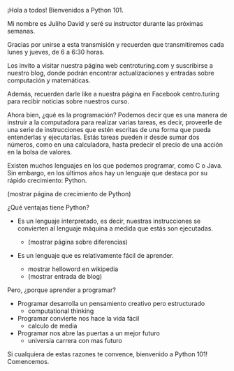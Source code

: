 ¡Hola a todos! Bienvenidos a Python 101. 

Mi nombre es Juliho David y seré su instructor durante las próximas semanas.

Gracias por unirse a esta transmisión y recuerden que transmitiremos cada lunes y jueves, de 6 a 6:30 horas.

Los invito a visitar nuestra página web centroturing.com y suscribirse a nuestro blog, donde podrán encontrar actualizaciones y entradas sobre computación y matemáticas. 

Además, recuerden darle like a nuestra página en Facebook centro.turing para recibir noticias sobre nuestros curso. 

Ahora bien, ¿qué es la programación? Podemos decir que es una manera de instruir a la computadora para realizar varias tareas, es decir, proveerle de una serie de instrucciones que estén escritas de una forma que pueda entenderlas y ejecutarlas.  Estás tareas pueden ir desde sumar dos números, como en una calculadora, hasta predecir el precio de una acción en la bolsa de valores. 

Existen muchos lenguajes en los que podemos programar, como C o Java. Sin embargo, en los últimos años hay un lenguaje que destaca por su rápido crecimiento: Python.

(mostrar página de crecimiento de Python)

¿Qué ventajas tiene Python? 

* Es un lenguaje interpretado, es decir, nuestras instrucciones se convierten al lenguaje máquina a medida que estás son ejecutadas. 
  * (mostrar página sobre diferencias)

* Es un lenguaje que es relativamente fácil de aprender. 
  * mostrar helloword en wikipedia
  * (mostrar entrada de blog)

Pero, ¿porque aprender a programar? 

* Programar desarrolla un pensamiento creativo pero estructurado
  * computational thinking
* Programar convierte nos hace la vida fácil
  * calculo de media
* Programar nos abre las puertas a un mejor futuro
  * universia carrera con mas futuro

Si cualquiera de estas razones te convence, bienvenido a Python 101! Comencemos. 
